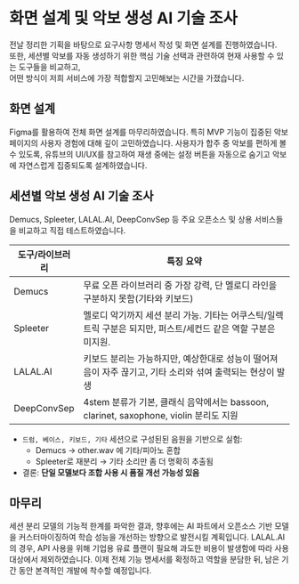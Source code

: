 # 화면 설계 및 악보 생성 AI 기술 조사

전날 정리한 기획을 바탕으로 요구사항 명세서 작성 및 화면 설계를 진행하였습니다.  
또한, 세션별 악보를 자동 생성하기 위한 핵심 기술 선택과 관련하여 현재 사용할 수 있는 도구들을 비교하고,  
어떤 방식이 저희 서비스에 가장 적합할지 고민해보는 시간을 가졌습니다.

## 화면 설계 

Figma를 활용하여 전체 화면 설계를 마무리하였습니다. 특히 MVP 기능이 집중된 악보 페이지의 사용자 경험에 대해 깊이 고민하였습니다. 사용자가 합주 중 악보를 편하게 볼 수 있도록, 유튜브의 UI/UX를 참고하여 재생 중에는 설정 버튼을 자동으로 숨기고 악보에 자연스럽게 집중되도록 설계하였습니다.


## 세션별 악보 생성 AI 기술 조사

Demucs, Spleeter, LALAL.AI, DeepConvSep 등 주요 오픈소스 및 상용 서비스들을 비교하고 직접 테스트하였습니다.


| 도구/라이브러리 | 특징 요약 |
|----------------|------------|
| Demucs | 무료 오픈 라이브러리 중 가장 강력, 단 멜로디 라인을 구분하지 못함(기타와 키보드) |
| Spleeter | 멜로디 악기까지 세션 분리 가능. 기타는 어쿠스틱/일렉트릭 구분은 되지만, 퍼스트/세컨드 같은 역할 구분은 미지원. |
| LALAL.AI | 키보드 분리는 가능하지만, 예상한대로 성능이 떨어져 음이 자주 끊기고, 기타 소리와 섞여 출력되는 현상이 발생 |
| DeepConvSep | 4stem 분류가 기본, 클래식 음악에서는 bassoon, clarinet, saxophone, violin 분리도 지원 |

- `드럼, 베이스, 키보드, 기타` 세션으로 구성된된 음원을 기반으로 실험:
  - Demucs → other.wav 에 기타/피아노 혼합
  - Spleeter로 재분리 → 기타 소리만 좀 더 명확히 추출됨
- 결론: **단일 모델보다 조합 사용 시 품질 개선 가능성 있음**


## 마무리

세션 분리 모델의 기능적 한계를 파악한 결과, 향후에는 AI 파트에서 오픈소스 기반 모델을 커스터마이징하여 학습 성능을 개선하는 방향으로 발전시킬 계획입니다. LALAL.AI의 경우, API 사용을 위해 기업용 유료 플랜이 필요해 과도한 비용이 발생함에 따라 사용 대상에서 제외하였습니다. 이제 전체 기능 명세서를 확정하고 역할을 분담한 뒤, 남은 기간 동안 본격적인 개발에 착수할 예정입니다.
